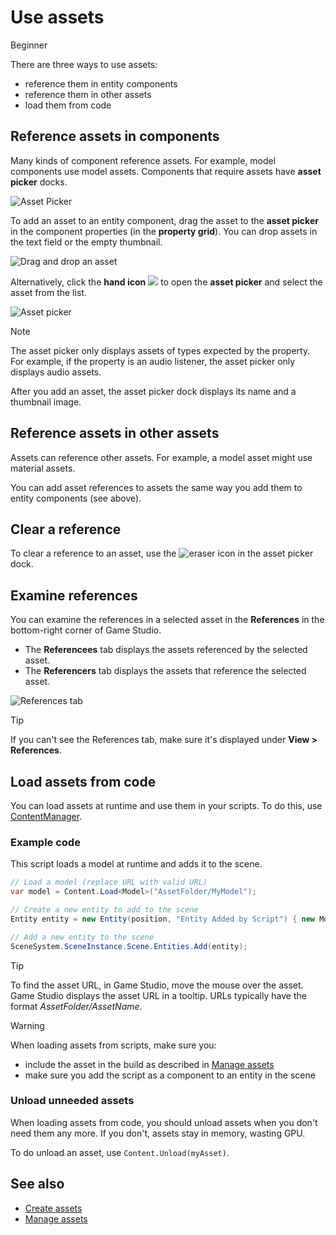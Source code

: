 # Use assets

<span class="label label-doc-level">Beginner</span>

There are three ways to use assets:

* reference them in entity components
* reference them in other assets
* load them from code

## Reference assets in components

Many kinds of component reference assets. For example, model components use model assets. Components that require assets have **asset picker** docks.

![Asset Picker](../get-started/media/use-assets-asset-picker-dock.png)

To add an asset to an entity component, drag the asset to the **asset picker** in the component properties (in the **property grid**). You can drop assets in the text field or the empty thumbnail.

![Drag and drop an asset](../get-started/media/use-assets-drag-and-drop.png)

Alternatively, click the **hand icon** ![](../get-started/media/use-assets-hand-icon.png) to open the **asset picker** and select the asset from the list.

![Asset picker](../get-started/media/use-assets-asset-picker.png)

> [!NOTE]
> The asset picker only displays assets of types expected by the property. For example, if the property is an audio listener, the asset picker only displays audio assets.

After you add an asset, the asset picker dock displays its name and a thumbnail image.

## Reference assets in other assets

Assets can reference other assets. For example, a model asset might use material assets.

You can add asset references to assets the same way you add them to entity components (see above).

## Clear a reference

To clear a reference to an asset, use the ![eraser](../get-started/media/use-assets-eraser.png) icon in the asset picker dock.

## Examine references

You can examine the references in a selected asset in the **References** in the bottom-right corner of Game Studio.

* The **Referencees** tab displays the assets referenced by the selected asset. 
* The **Referencers** tab displays the assets that reference the selected asset.

![References tab](../get-started/media/use-assets-references-tab.png)

> [!Tip]
> If you can't see the References tab, make sure it's displayed under **View > References**.

## Load assets from code

You can load assets at runtime and use them in your scripts. To do this, use [ContentManager](xref:SiliconStudio.Xenko.Engine.IScriptContext.Content).

### Example code
This script loads a model at runtime and adds it to the scene.

```cs
// Load a model (replace URL with valid URL)
var model = Content.Load<Model>("AssetFolder/MyModel");

// Create a new entity to add to the scene
Entity entity = new Entity(position, "Entity Added by Script") { new ModelComponent { Model = model } };

// Add a new entity to the scene
SceneSystem.SceneInstance.Scene.Entities.Add(entity);
```

> [!TIP]
> To find the asset URL, in Game Studio, move the mouse over the asset. Game Studio displays the asset URL in a tooltip.  URLs typically have the format *AssetFolder/AssetName*.

> [!WARNING] 
> When loading assets from scripts, make sure you: 
> * include the asset in the build as described in [Manage assets](manage-assets.md)
> * make sure you add the script as a component to an entity in the scene

### Unload unneeded assets

When loading assets from code, you should unload assets when you don't need them any more. If you don't, assets stay in memory, wasting GPU.

To do unload an asset, use ``Content.Unload(myAsset)``.

## See also

* [Create assets](create-assets.md)
* [Manage assets](manage-assets.md)